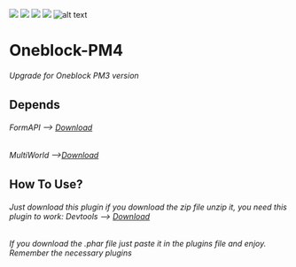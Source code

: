 [![](https://poggit.pmmp.io/shield.state/Oneblock)](https://poggit.pmmp.io/p/Oneblock)
<a href="https://poggit.pmmp.io/p/Oneblock"><img src="https://poggit.pmmp.io/shield.state/Oneblock"></a>
[![](https://poggit.pmmp.io/shield.api/Oneblock)](https://poggit.pmmp.io/p/Oneblock)
<a href="https://poggit.pmmp.io/p/Oneblock"><img src="https://poggit.pmmp.io/shield.api/Oneblock"></a> 
![alt text](https://play-lh.googleusercontent.com/RY0k-vbWIgnPYXU4XciUYaay6C_vvjUv85rf1bb0NrSLOHylIBNSCZkIkyiCRtCbT-A)
# Oneblock-PM4
###### Upgrade for Oneblock PM3 version
## Depends
###### FormAPI --> [Download](https://github.com/jojoe77777/FormAPI)

###### MultiWorld -->[Download](https://poggit.pmmp.io/p/MultiWorld)
## How To Use?
###### Just download this plugin if you download the zip file unzip it, you need this plugin to work: Devtools --> [Download](https://poggit.pmmp.io/p/DevTools/1.15.0)
###### If you download the .phar file just paste it in the plugins file and enjoy. Remember the necessary plugins
